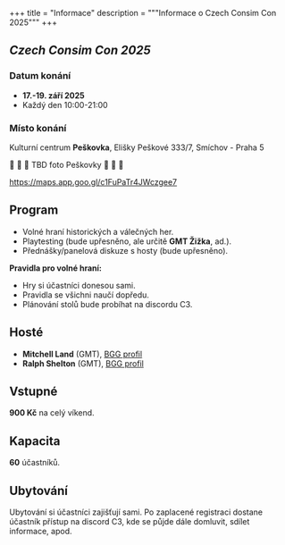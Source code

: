 +++
title = "Informace"
description = """Informace o Czech Consim Con 2025"""
+++

## _Czech Consim Con 2025_

### Datum konání

* **17.-19. září 2025**
* Každý den 10:00-21:00

### Místo konání

Kulturní centrum **Peškovka**, 
Elišky Peškové 333/7,
Smíchov - Praha 5

🚧  🚧  🚧  TBD foto Peškovky  🚧  🚧  🚧

https://maps.app.goo.gl/c1FuPaTr4JWczgee7

## Program

* Volné hraní historických a válečných her.
* Playtesting (bude upřesněno, ale určitě **GMT Žižka**, ad.).
* Přednášky/panelová diskuze s hosty (bude upřesněno).

**Pravidla pro volné hraní:**

* Hry si účastníci donesou sami.
* Pravidla se všichni naučí dopředu.
* Plánování stolů bude probíhat na discordu C3.

## Hosté

* **Mitchell Land** (GMT), [BGG profil](https://boardgamegeek.com/boardgamedesigner/36545/mitchell-land)
* **Ralph Shelton** (GMT), [BGG profil](https://boardgamegeek.com/boardgamedesigner/103902/ralph-shelton)

## Vstupné

**900 Kč** na celý víkend.

## Kapacita

**60** účastníků.

## Ubytování

Ubytování si účastníci zajišťují sami. Po zaplacené registraci dostane účastník přístup na discord C3, kde se půjde dále domluvit, sdílet informace, apod.
